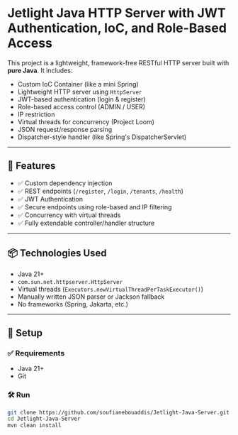 # Jetlight Java HTTP Server with JWT Authentication, IoC, and Role-Based Access

This project is a lightweight, framework-free RESTful HTTP server built with **pure Java**. It includes:

- Custom IoC Container (like a mini Spring)
- Lightweight HTTP server using `HttpServer`
- JWT-based authentication (login & register)
- Role-based access control (ADMIN / USER)
- IP restriction
- Virtual threads for concurrency (Project Loom)
- JSON request/response parsing
- Dispatcher-style handler (like Spring's DispatcherServlet)

---

## 🚀 Features

- ✅ Custom dependency injection
- ✅ REST endpoints (`/register`, `/login`, `/tenants`, `/health`)
- ✅ JWT Authentication
- ✅ Secure endpoints using role-based and IP filtering
- ✅ Concurrency with virtual threads
- ✅ Fully extendable controller/handler structure

---

## 📦 Technologies Used

- Java 21+
- `com.sun.net.httpserver.HttpServer`
- Virtual threads (`Executors.newVirtualThreadPerTaskExecutor()`)
- Manually written JSON parser or Jackson fallback
- No frameworks (Spring, Jakarta, etc.)

---

## 🔧 Setup

### ✅ Requirements

- Java 21+
- Git

### 🛠 Run

```bash
git clone https://github.com/soufianebouaddis/Jetlight-Java-Server.git
cd Jetlight-Java-Server
mvn clean install
```


